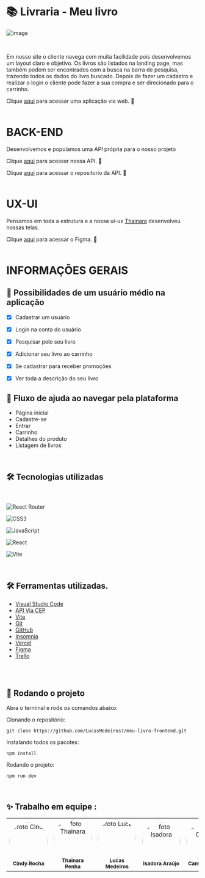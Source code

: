 # 📚 Livraria - Meu livro

![image](https://user-images.githubusercontent.com/94567136/191383819-240aae47-43a7-4bfb-8f47-1e1bb1d2b76b.png)


<br>
<p> Em nosso site o cliente navega com muita facilidade pois desenvolvemos um layout claro e objetivo. Os livros são listados na landing page, mas também podem ser encontrados com a busca na barra de pesquisa, trazendo todos os dados do livro buscado. Depois de fazer um cadastro e realizar o login o cliente pode fazer a sua compra e ser direcionado para o carrinho. <p>

Clique <a href="https://meu-livro-frontend.vercel.app/
">aqui</a> para acessar uma aplicação via web. 🔗
<br/>
<br/>

# BACK-END
Desenvolvemos e populamos uma API própria para o nosso projeto

Clique <a href="https://meu-livro-api.onrender.com/livros
">aqui</a> para acessar nossa API. 🔗

Clique <a href="https://github.com/LucasMedeiros7/meu-livro-api
">aqui</a> para acessar o repositorio da API. 🔗
<br/>
<br/>


# UX-UI

Pensamos em toda a estrutura e a nossa ui-ux <a href="https://github.com/thainarapenha
">Thainara</a> desenvolveu nossas telas.

Clique <a href="https://www.figma.com/file/yZjypTYfmV5GwB2Bw76UQA/Telas-projeto-MEU-LIVRO?node-id=0%3A1
">aqui</a> para acessar o Figma. 🔗
<br/>
<br/>



# INFORMAÇÕES GERAIS 

##  🌙 Possibilidades de um usuário médio na aplicação

- [x] Cadastrar um usuário
- [x] Login na conta do usuário
- [x] Pesquisar pelo seu livro 
- [x] Adicionar seu livro ao carrinho
- [x] Se cadastrar para receber promoções 
- [x] Ver toda a descrição do seu livro


## 🔆 Fluxo de ajuda ao navegar pela plataforma
- Página inicial
- Cadastre-se
- Entrar
- Carrinho
- Detalhes do produto
- Listagem de livros

<br/>



## 🛠️ Tecnologias utilizadas

<div style ="display:inline"><br/>

![React Router](https://img.shields.io/badge/React_Router-CA4245?style=for-the-badge&logo=react-router&logoColor=white)

![CSS3](https://img.shields.io/badge/css3-%231572B6.svg?style=for-the-badge&logo=css3&logoColor=white)

![JavaScript](https://img.shields.io/badge/javascript-%23323330.svg?style=for-the-badge&logo=javascript&logoColor=%23F7DF1E)

![React](https://img.shields.io/badge/react-%2320232a.svg?style=for-the-badge&logo=react&logoColor=%2361DAFB)

![Vite](https://img.shields.io/badge/vite-%23646CFF.svg?style=for-the-badge&logo=vite&logoColor=white)
</div></br>


## 🛠️ Ferramentas utilizadas.

- [Visual Studio Code](https://code.visualstudio.com/)
- [API Via CEP](https://viacep.com.br/)
- [Vite](https://vitejs.dev/guide/#scaffolding-your-first-vite-project)
- [Git](https://git-scm.com/)
- [GitHub](https://github.com/)
- [Insomnia](https://insomnia.rest/)
- [Vercel](https://vercel.com/)
- [Figma](https://www.figma.com)
- [Trello](https://trello.com/)
<br>

<br/>



##  🔄 Rodando o projeto

Abra o terminal e rode os comandos abaixo:

Clonando o repositório:

```
git clone https://github.com/LucasMedeiros7/meu-livro-frontend.git
```

Instalando todos os pacotes:

```
npm install
```

Rodando o projeto:

```
npm run dev
```
<br/>



## ✨ Trabalho em equipe :

<table align='center'>
  <tr>
    <td align="center"><a href="https://github.com/Cindy-Ariel"><img style="border-radius: 50%;" src="https://avatars.githubusercontent.com/u/94567136?v=4" width="100px;" alt="foto Cindy"/><br /><sub><b>Cindy Rocha</b></sub></a><br/>
    </td>
    <td align="center"><a href="https://github.com/thainarapenha"><img style="border-radius: 50%;" src="https://avatars.githubusercontent.com/u/43799802?v=4" width="100px;" alt="foto Thainara"/><br /><sub><b>Thainara Penha</b></sub></a><br/>
    </td>
     <td align="center"><a href="https://github.com/LucasMedeiros7"><img style="border-radius: 50%;" src="https://avatars.githubusercontent.com/u/103211800?v=4" width="100px;" alt="foto Lucas"/><br /><sub><b>Lucas Medeiros</b></sub></a><br/>
    </td>
    <td align="center"><a href="https://github.com/isadoraraujo"><img style="border-radius: 50%;" src="https://avatars.githubusercontent.com/u/93020656?v=4" width="100px;" alt="foto Isadora"/><br /><sub><b>Isadora Araújo</b></sub></a><br/>
    </td>
     <td align="center"><a href="https://github.com/Kamirii"><img style="border-radius: 50%;" src="https://avatars.githubusercontent.com/u/95884575?v=4" width="100px;" alt="foto Camily "/><br /><sub><b>Camily Albres</b></sub></a><br/>
    </td>
  

  </tr>
